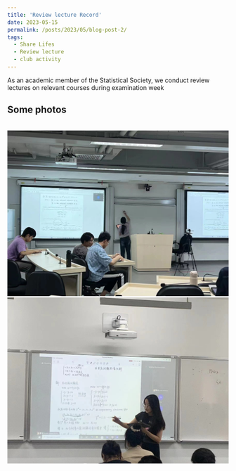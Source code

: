 ```yaml
---
title: 'Review lecture Record'
date: 2023-05-15
permalink: /posts/2023/05/blog-post-2/
tags:
  - Share Lifes
  - Review lecture
  - club activity
---
```


As an academic member of the Statistical Society, we conduct review lectures on relevant courses during examination week

Some photos
------
<br/><img src='/images/review1.jpg'> 
<br/><img src='/images/review2.jpg'> 